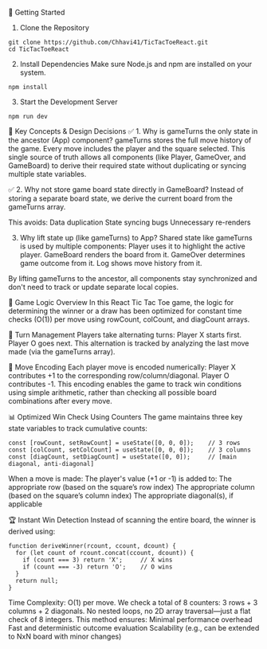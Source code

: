 🚀 Getting Started
1. Clone the Repository
```
git clone https://github.com/Chhavi41/TicTacToeReact.git
cd TicTacToeReact
```

2. Install Dependencies
Make sure Node.js and npm are installed on your system.
```
npm install

```

3. Start the Development Server
```
npm run dev
```

🧩 Key Concepts & Design Decisions
✅ 1. Why is gameTurns the only state in the ancestor (App) component?
gameTurns stores the full move history of the game. Every move includes the player and the square selected.
This single source of truth allows all components (like Player, GameOver, and GameBoard) to derive their required state without duplicating or syncing multiple state variables.

✅ 2. Why not store game board state directly in GameBoard?
Instead of storing a separate board state, we derive the current board from the gameTurns array.

This avoids:
Data duplication
State syncing bugs
Unnecessary re-renders

 3. Why lift state up (like gameTurns) to App?
Shared state like gameTurns is used by multiple components:
Player uses it to highlight the active player.
GameBoard renders the board from it.
GameOver determines game outcome from it.
Log shows move history from it.

By lifting gameTurns to the ancestor, all components stay synchronized and don't need to track or update separate local copies.


🏁 Game Logic Overview
In this React Tic Tac Toe game, the logic for determining the winner or a draw has been optimized for constant time checks (O(1)) per move using rowCount, colCount, and diagCount arrays.

🔁 Turn Management
Players take alternating turns:
Player X starts first.
Player O goes next.
This alternation is tracked by analyzing the last move made (via the gameTurns array).

🧮 Move Encoding
Each player move is encoded numerically:
Player X contributes +1 to the corresponding row/column/diagonal.
Player O contributes -1.
This encoding enables the game to track win conditions using simple arithmetic, rather than checking all possible board combinations after every move.

📊 Optimized Win Check Using Counters
The game maintains three key state variables to track cumulative counts:
```
const [rowCount, setRowCount] = useState([0, 0, 0]);    // 3 rows
const [colCount, setColCount] = useState([0, 0, 0]);    // 3 columns
const [diagCount, setDiagCount] = useState([0, 0]);     // [main diagonal, anti-diagonal]
```
When a move is made:
The player's value (+1 or -1) is added to:
The appropriate row (based on the square’s row index)
The appropriate column (based on the square’s column index)
The appropriate diagonal(s), if applicable

🏆 Instant Win Detection
Instead of scanning the entire board, the winner is derived using:
```
function deriveWinner(rcount, ccount, dcount) {
  for (let count of rcount.concat(ccount, dcount)) {
    if (count === 3) return 'X';     // X wins
    if (count === -3) return 'O';    // O wins
  }
  return null;
}
```

Time Complexity: O(1) per move.
We check a total of 8 counters: 3 rows + 3 columns + 2 diagonals.
No nested loops, no 2D array traversal—just a flat check of 8 integers.
This method ensures:
Minimal performance overhead
Fast and deterministic outcome evaluation
Scalability (e.g., can be extended to NxN board with minor changes)


